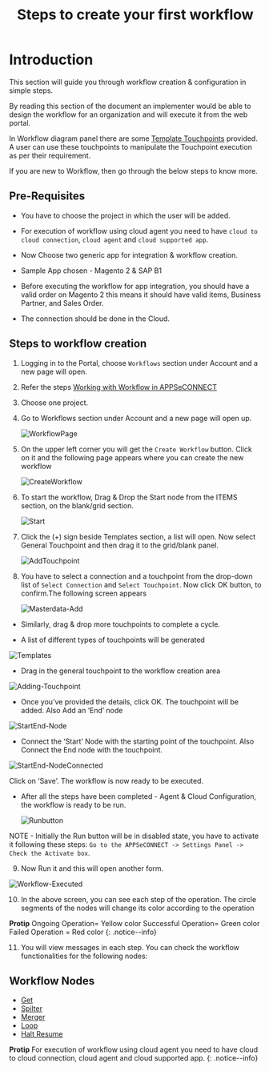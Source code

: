﻿---
title: "Steps to create your first workflow"
toc: true
tag: developers
category: "Workflow-Management"
weight: 6
menus: 
    quickstartworkflow:
        icon: fa fa-link
        title: "Steps to create your first workflow" 
        identifier: quickstartfirstworkflow
---

# Introduction

This section will guide you through workflow creation & configuration in simple steps.


By reading this section of the document an implementer would be able to design the workflow for an organization and will execute it from the web portal. 

In Workflow diagram panel there are some [Template Touchpoints]() provided. A user can use these touchpoints to manipulate the Touchpoint execution as per their requirement. 

If you are new to Workflow, then go through the below steps to know more.


## Pre-Requisites

* You have to choose the project in which the user will be added.

* For execution of workflow using cloud agent you need to have `cloud to cloud connection`, `cloud agent` and `cloud supported app`.

* Now Choose two generic app for integration & workflow creation.

* Sample App chosen - Magento 2 & SAP B1

* Before executing the workflow for app integration, you should have a valid order on Magento 2 this means it should have valid items, Business Partner, and Sales Order. 

* The connection should be done in the Cloud.

## Steps to workflow creation

 1. Logging in to the Portal, choose `Workflows` section under Account and a new page will open.

 2.  Refer the  steps
[Working with Workflow in APPSeCONNECT](/workflow/overview/)

3. Choose one project.

4. Go to Workflows section under Account and a new page will  open up.

   ![WorkflowPage](/staticfiles/workflow-management/media/WorkflowPage.png)

5. On the upper left corner you will get the `Create Workflow` button. Click on it and the following page appears where you can create the new workflow

   ![CreateWorkflow](/staticfiles/workflow-management/media/CreateWorkflow.png)

6. To start the workflow, Drag & Drop the Start node from the ITEMS section, on the blank/grid section.

    ![Start](/staticfiles/workflow-management/media/Start.png)

7. Click the (+) sign beside Templates section, a list will open. Now select General Touchpoint and then drag it to the grid/blank panel.

     ![AddTouchpoint](/staticfiles/workflow-management/media/AddTouchpoint.png)

8. You have to select a connection and a touchpoint from the drop-down list of `Select Connection` and `Select Touchpoint`. Now click OK button, to confirm.The following screen appears

   ![Masterdata-Add](/staticfiles/workflow-management/media/Masterdata-Add.png)

* Similarly, drag & drop more touchpoints to complete a cycle.

* A list of different types of touchpoints will be generated

![Templates](/staticfiles/workflow-management/media/Templates.png)

* Drag in the general touchpoint to the workflow creation area

![Adding-Touchpoint](/staticfiles/workflow-management/media/Adding-Touchpoint.png)

* Once you’ve provided the details, click OK. The touchpoint will be added. Also Add an ‘End’ node

![StartEnd-Node](/staticfiles/workflow-management/media/StartEnd-Node.png)

* Connect the ‘Start’ Node with the starting point of the touchpoint. Also Connect the End node with the touchpoint.

![StartEnd-NodeConnected](/staticfiles/workflow-management/media/StartEnd-NodeConnected.png)

Click on ‘Save’. The workflow is now ready to be executed.

* After all the steps have been completed - Agent & Cloud Configuration, the workflow is ready to be run.

    ![Runbutton](/staticfiles/workflow-management/media/Runbutton.png)

NOTE - Initially the Run button will be in disabled state, you have to activate it following these steps:
`Go to the APPSeCONNECT -> Settings Panel -> Check the Activate box`.

9. Now Run it and this will open another form.

 ![Workflow-Executed](/staticfiles/workflow-management/media/Workflow-Executed.png)

10. In the above screen, you can see each step of the operation. 
The circle segments of the nodes will change its color according to the operation


**Protip** Ongoing Operation= Yellow color
        Successful Operation= Green color
        Failed Operation  = Red color
         {: .notice--info}

11. You will view messages in each step.  You can check the workflow functionalities for the following nodes:

## Workflow Nodes

* [Get](/workflow/working-with-get/)
* [Spilter](/workflow/working-with-splitter/)
* [Merger](/workflow/working-with-merger/)
* [Loop](/workflow/working-with-loops/)
* [Halt Resume](/workflow/working-with-halt-resume/)

**Protip** For execution of workflow using cloud agent you need to have cloud to cloud connection, cloud agent and cloud supported app.
{: .notice--info}

